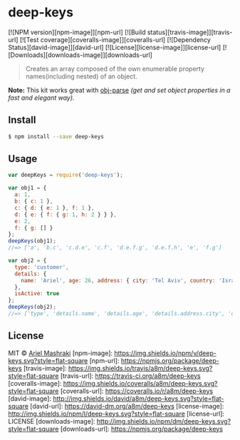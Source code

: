 # deep-keys 
[![NPM version][npm-image]][npm-url]
[![Build status][travis-image]][travis-url]
[![Test coverage][coveralls-image]][coveralls-url]
[![Dependency Status][david-image]][david-url]
[![License][license-image]][license-url]
[![Downloads][downloads-image]][downloads-url]

> Creates an array composed of the own enumerable property names(including nested) of an object.

**Note:** This kit works great with [obj-parse](https://github.com/a8m/obj-parse) _(get and set object properties in a fast and elegant way)._

## Install

```sh
$ npm install --save deep-keys
```

## Usage

```js
var deepKeys = require('deep-keys');

var obj1 = {
  a: 1,
  b: { c: 1 },
  c: { d: { e: 1 }, f: 1 },
  d: { e: { f: { g: 1, h: 2 } } },
  e: 2,
  f: { g: [] }
};
deepKeys(obj1);
//=> ['a', 'b.c', 'c.d.e', 'c.f', 'd.e.f.g', 'd.e.f.h', 'e', 'f.g']

var obj2 = {
  type: 'customer',
  details: {
    name: 'Ariel', age: 26, address: { city: 'Tel Aviv', country: 'Israel' }
  },
  isActive: true
};
deepKeys(obj2);
//=> ['type', 'details.name', 'details.age', 'details.address.city', 'details.address.country', 'isActive']
```


## License

MIT © [Ariel Mashraki](https://github.com/a8m)
[npm-image]: https://img.shields.io/npm/v/deep-keys.svg?style=flat-square
[npm-url]: https://npmjs.org/package/deep-keys
[travis-image]: https://img.shields.io/travis/a8m/deep-keys.svg?style=flat-square
[travis-url]: https://travis-ci.org/a8m/deep-keys
[coveralls-image]: https://img.shields.io/coveralls/a8m/deep-keys.svg?style=flat-square
[coveralls-url]: https://coveralls.io/r/a8m/deep-keys
[david-image]: http://img.shields.io/david/a8m/deep-keys.svg?style=flat-square
[david-url]: https://david-dm.org/a8m/deep-keys
[license-image]: http://img.shields.io/npm/l/deep-keys.svg?style=flat-square
[license-url]: LICENSE
[downloads-image]: http://img.shields.io/npm/dm/deep-keys.svg?style=flat-square
[downloads-url]: https://npmjs.org/package/deep-keys
